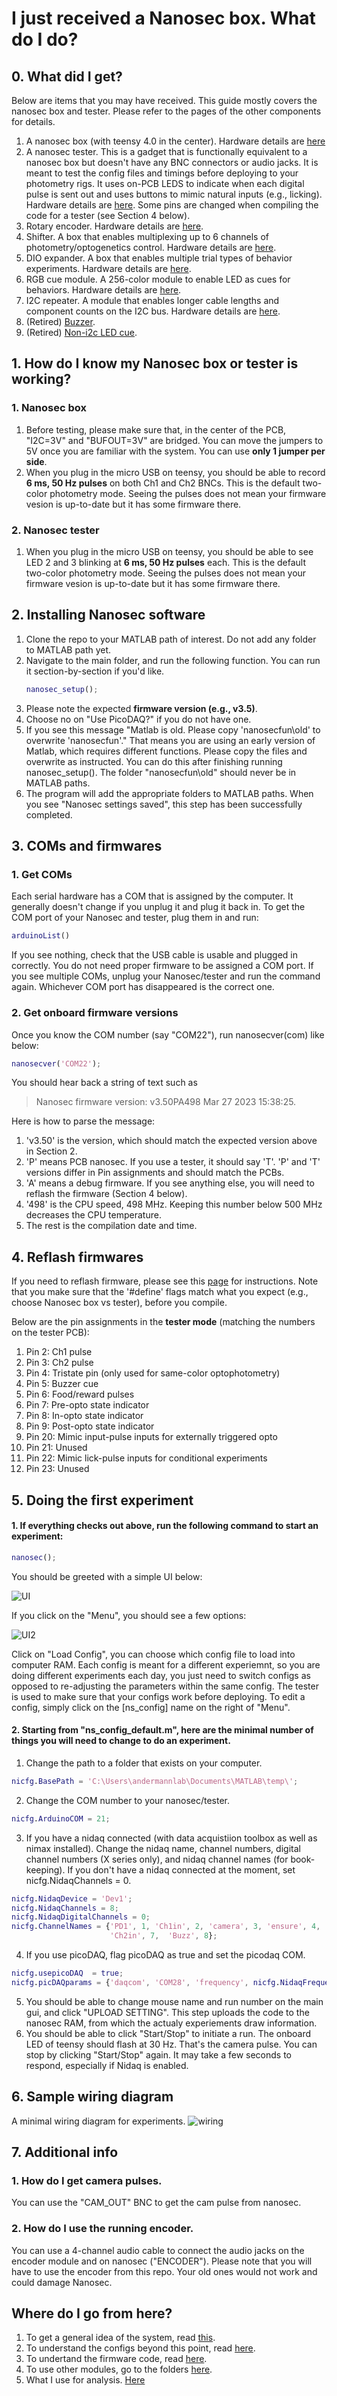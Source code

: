 # I just received a Nanosec box. What do I do?

## 0. What did I get?
Below are items that you may have received. This guide mostly covers the nanosec box and tester. Please refer to the pages of the other components for details.

  1. A nanosec box (with teensy 4.0 in the center). Hardware details are [here](https://github.com/xzhang03/NidaqGUI/tree/master/PCBs/Nanosec)
  2. A nanosec tester. This is a gadget that is functionally equivalent to a nanosec box but doesn't have any BNC connectors or audio jacks. It is meant to test the config files and timings before deploying to your photometry rigs. It uses on-PCB LEDS to indicate when each digital pulse is sent out and uses buttons to mimic natural inputs (e.g., licking). Hardware details are [here](https://github.com/xzhang03/TeensyTester). Some pins are changed when compiling the code for a tester (see Section 4 below).
  3. Rotary encoder. Hardware details are [here](https://github.com/xzhang03/NidaqGUI/tree/master/PCBs/Rotary%20Encoder).
  4. Shifter. A box that enables multiplexing up to 6 channels of photometry/optogenetics control. Hardware details are [here](https://github.com/xzhang03/NidaqGUI/tree/master/PCBs/Shifter).
  5. DIO expander. A box that enables multiple trial types of behavior experiments. Hardware details are [here](https://github.com/xzhang03/NidaqGUI/tree/master/PCBs/DIO%20expander).
  6. RGB cue module. A 256-color module to enable LED as cues for behaviors. Hardware details are [here](https://github.com/xzhang03/NidaqGUI/tree/master/PCBs/LED%20cue%20i2c).
  7. I2C repeater. A module that enables longer cable lengths and component counts on the I2C bus. Hardware details are [here](https://github.com/xzhang03/NidaqGUI/tree/master/PCBs/I2C%20repeater).
  8. (Retired) [Buzzer](https://github.com/xzhang03/NidaqGUI/tree/master/PCBs/Buzzer).
  9. (Retired) [Non-i2c LED cue](https://github.com/xzhang03/NidaqGUI/tree/master/PCBs/LED%20cue).
  
  
## 1. How do I know my Nanosec box or tester is working?
### 1. Nanosec box
  1. Before testing, please make sure that, in the center of the PCB, "I2C=3V" and "BUFOUT=3V" are bridged. You can move the jumpers to 5V once you are familiar with the system. You can use **only 1 jumper per side**.
  2. When you plug in the micro USB on teensy, you should be able to record **6 ms, 50 Hz pulses** on both Ch1 and Ch2 BNCs. This is the default two-color photometry mode. Seeing the pulses does not mean your firmware vesion is up-to-date but it has some firmware there.
### 2. Nanosec tester
  1. When you plug in the micro USB on teensy, you should be able to see LED 2 and 3 blinking at **6 ms, 50 Hz pulses** each. This is the default two-color photometry mode. Seeing the pulses does not mean your firmware vesion is up-to-date but it has some firmware there.
  
## 2. Installing Nanosec software
  1. Clone the repo to your MATLAB path of interest. Do not add any folder to MATLAB path yet.
  2. Navigate to the main folder, and run the following function. You can run it section-by-section if you'd like.
	  ```MATLAB
	  nanosec_setup();
	  ```
  3. Please note the expected **firmware version (e.g., v3.5)**.
  4. Choose no on "Use PicoDAQ?" if you do not have one.
  5. If you see this message "Matlab is old. Please copy 'nanosecfun\old' to overwrite 'nanosecfun'." That means you are using an early version of Matlab, which requires different functions. Please copy the files and overwrite as instructed. You can do this after finishing running nanosec_setup(). The folder "nanosecfun\old" should never be in MATLAB paths.
  6. The program will add the appropriate folders to MATLAB paths. When you see "Nanosec settings saved", this step has been successfully completed.
  
## 3. COMs and firmwares
### 1. Get COMs
Each serial hardware has a COM that is assigned by the computer. It generally doesn't change if you unplug it and plug it back in. To get the COM port of your Nanosec and tester, plug them in and run:
```MATLAB
arduinoList()
```
If you see nothing, check that the USB cable is usable and plugged in correctly. You do not need proper firmware to be assigned a COM port. If you see multiple COMs, unplug your Nanosec/tester and run the command again. Whichever COM port has disappeared is the correct one.

### 2. Get onboard firmware versions
Once you know the COM number (say "COM22"), run nanosecver(com) like below:
```matlab
nanosecver('COM22');
```
You should hear back a string of text such as
 >Nanosec firmware version: v3.50PA498 Mar 27 2023 15:38:25.

Here is how to parse the message:
  1. 'v3.50' is the version, which should match the expected version above in Section 2.
  2. 'P' means PCB nanosec. If you use a tester, it should say 'T'. 'P' and 'T' versions differ in Pin assignments and should match the PCBs.
  3. 'A' means a debug firmware. If you see anything else, you will need to reflash the firmware (Section 4 below).
  4. '498' is the CPU speed, 498 MHz. Keeping this number below 500 MHz decreases the CPU temperature.
  5. The rest is the compilation date and time.
  
## 4. Reflash firmwares
If you need to reflash firmware, please see this [page](https://github.com/xzhang03/NidaqGUI/tree/master/Arduino/nanosec) for instructions. Note that you make sure that the '#define' flags match what you expect (e.g., choose Nanosec box vs tester), before you compile.

Below are the pin assignments in the **tester mode** (matching the numbers on the tester PCB):
  1. Pin 2: Ch1 pulse
  2. Pin 3: Ch2 pulse
  3. Pin 4: Tristate pin (only used for same-color optophotometry)
  4. Pin 5: Buzzer cue
  5. Pin 6: Food/reward pulses
  6. Pin 7: Pre-opto state indicator
  7. Pin 8: In-opto state indicator
  8. Pin 9: Post-opto state indicator
  9. Pin 20: Mimic input-pulse inputs for externally triggered opto
  10. Pin 21: Unused
  11. Pin 22: Mimic lick-pulse inputs for conditional experiments
  12. Pin 23: Unused
  
## 5. Doing the first experiment
#### 1. If everything checks out above, run the following command to start an experiment:
```MATLAB
nanosec();
```
You should be greeted with a simple UI below:

![UI](./maingui.png)

If you click on the "Menu", you should see a few options:

![UI2](./maingui_menu.png)

Click on "Load Config", you can choose which config file to load into computer RAM. Each config is meant for a different experiemnt, so you are doing different experiments each day, you just need to switch configs as opposed to re-adjusting the parameters within the same config. The tester is used to make sure that your configs work before deploying. To edit a config, simply click on the [ns_config] name on the right of "Menu".

#### 2. Starting from "ns_config_default.m", here are the minimal number of things you will need to change to do an experiment.
  1. Change the path to a folder that exists on your computer.
  ```MATLAB
  nicfg.BasePath = 'C:\Users\andermannlab\Documents\MATLAB\temp\'; 
  ```
  2. Change the COM number to your nanosec/tester.
  ```Matlab
  nicfg.ArduinoCOM = 21;
  ```
  3. If you have a nidaq connected (with data acquistiion toolbox as well as nimax installed). Change the nidaq name, channel numbers, digital channel numbers (X series only), and nidaq channel names (for book-keeping). If you don't have a nidaq connected at the moment, set nicfg.NidaqChannels = 0.
  ```Matlab
  nicfg.NidaqDevice = 'Dev1'; 
  nicfg.NidaqChannels = 8;
  nicfg.NidaqDigitalChannels = 0;
  nicfg.ChannelNames = {'PD1', 1, 'Ch1in', 2, 'camera', 3, 'ensure', 4, 'PD2', 5, 'lick', 6, ...
                        'Ch2in', 7,  'Buzz', 8};
  ```
  4. If you use picoDAQ, flag picoDAQ as true and set the picodaq COM.
  ```MATLAB
  nicfg.usepicoDAQ  = true;
  nicfg.picDAQparams = {'daqcom', 'COM28', 'frequency', nicfg.NidaqFrequency};
  ```
  5. You should be able to change mouse name and run number on the main gui, and click "UPLOAD SETTING". This step uploads the code to the nanosec RAM, from which the actualy experiements draw information.
  6. You should be able to click "Start/Stop" to initiate a run. The onboard LED of teensy should flash at 30 Hz. That's the camera pulse. You can stop by clicking "Start/Stop" again. It may take a few seconds to respond, especially if Nidaq is enabled.

## 6. Sample wiring diagram
A minimal wiring diagram for experiments.
![wiring](./Sample_setup.png)
  
## 7. Additional info
### 1. How do I get camera pulses. 
You can use the "CAM_OUT" BNC to get the cam pulse from nanosec.

### 2. How do I use the running encoder.
You can use a 4-channel audio cable to connect the audio jacks on the encoder module and on nanosec ("ENCODER"). Please note that you will have to use the encoder from this repo. Your old ones would not work and could damage Nanosec.

## Where do I go from here?
  1. To get a general idea of the system, read [this](https://github.com/xzhang03/NidaqGUI/blob/master/README.md).
  2. To understand the configs beyond this point, read [here](https://github.com/xzhang03/NidaqGUI/tree/master/Configs). 
  3. To undertand the firmware code, read [here](https://github.com/xzhang03/NidaqGUI/tree/master/Arduino/nanosec).
  4. To use other modules, go to the folders [here](https://github.com/xzhang03/NidaqGUI/tree/master/PCBs).
  5. What I use for analysis. [Here](https://github.com/xzhang03/Photometry_analysis)
  
